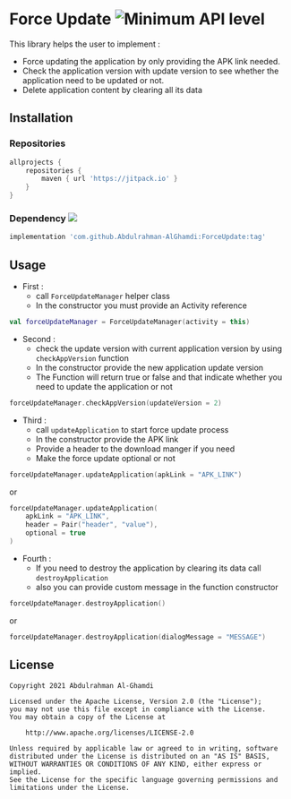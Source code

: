 # Force Update ![Minimum API level](https://img.shields.io/badge/API-23+-yellow)

This library helps the user to implement :
* Force updating the application by only providing the APK link needed. 
* Check the application version with update version to see whether the application need to be updated or not.
* Delete application content by clearing all its data

## Installation

### Repositories

```groovy
allprojects {
    repositories {
        maven { url 'https://jitpack.io' }
    }
}
```
### Dependency [![](https://jitpack.io/v/Abdulrahman-AlGhamdi/ForceUpdate.svg)](https://jitpack.io/#Abdulrahman-AlGhamdi/ForceUpdate)
```groovy
implementation 'com.github.Abdulrahman-AlGhamdi:ForceUpdate:tag'
```

## Usage

* First  : 
    * call `ForceUpdateManager` helper class
    * In the constructor you must provide an Activity reference

```kotlin
val forceUpdateManager = ForceUpdateManager(activity = this)
```

* Second : 
    * check the update version with current application version by using `checkAppVersion` function
    * In the constructor provide the new application update version
    * The Function will return true or false and that indicate whether you need to update the application or not

```kotlin
forceUpdateManager.checkAppVersion(updateVersion = 2)
```

* Third  : 
    * call `updateApplication` to start force update process
    * In the constructor provide the APK link
    * Provide a header to the download manger if you need
    * Make the force update optional or not

```kotlin
forceUpdateManager.updateApplication(apkLink = "APK_LINK")
```
or
```kotlin
forceUpdateManager.updateApplication(
    apkLink = "APK_LINK",
    header = Pair("header", "value"),
    optional = true
)
```

* Fourth :
    * If you need to destroy the application by clearing its data call `destroyApplication`
    * also you can provide custom message in the function constructor

```kotlin
forceUpdateManager.destroyApplication()
```
or
```kotlin
forceUpdateManager.destroyApplication(dialogMessage = "MESSAGE")
```

## License

```
Copyright 2021 Abdulrahman Al-Ghamdi

Licensed under the Apache License, Version 2.0 (the "License");
you may not use this file except in compliance with the License.
You may obtain a copy of the License at

    http://www.apache.org/licenses/LICENSE-2.0

Unless required by applicable law or agreed to in writing, software
distributed under the License is distributed on an "AS IS" BASIS,
WITHOUT WARRANTIES OR CONDITIONS OF ANY KIND, either express or implied.
See the License for the specific language governing permissions and
limitations under the License.
```
